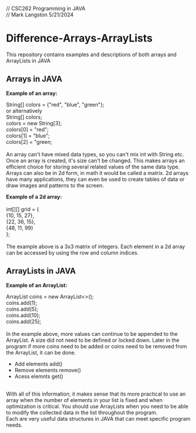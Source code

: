 // CSC262 Programming in JAVA<br>
// Mark Langston    5/21/2024<br>

# Difference-Arrays-ArrayLists

This repository contains examples and descriptions of both arrays and ArrayLists in JAVA

## Arrays in JAVA

**Example of an array:**

String[] colors = {"red", "blue", "green"};
<br>
or alternatively
<br>
String[] colors;<br>
colors = new String[3];<br>
colors[0] = "red";<br>
colors[1] = "blue";<br>
colors[2] = "green;<br>
<br>
An array can't have mixed data types, so you can't mix int with String etc.
Once an array is created, it's size can't be changed. This makes arrays an
efficient choice for storing several related values of the same data type.
Arrays can also be in 2d form, in math it would be called a matrix. 2d arrays
have many applications, they can even be used to create tables of data or draw
images and patterns to the screen.

**Example of a 2d array:**<br><br>
int[][] grid = {<br>
 {10, 15, 27},<br>
 {22, 36, 15},<br>
 {48, 11, 99}<br>
};<br>
<br>
The example above is a 3x3 matrix of integers. Each element in a 2d array
can be accessed by using the row and column indices.
 
## ArrayLists in JAVA

**Example of an ArrayList:**

ArrayList<Integer> coins = new ArrayList<>();<br>
coins.add(1);<br>
coins.add(5);<br>
coins.add(10);<br>
coins.add(25);<br>
<br>
In the example above, more values can continue to be appended to the ArrayList.
A size did not need to be defined or locked down. Later in the program if more
coins need to be added or coins need to be removed from the ArrayList, it can be
done.
<br>
  * Add elements add()
  * Remove elements remove()
  * Acess elemnts get()
<br>
With all of this information, it makes sense that its more practical to use an
array when the number of elements in your list is fixed and when optimization
is critical. You should use ArrayLists when you need to be able to modify the
collected data in the list throughout the program.
<br>
Each are very useful data structures in JAVA that can meet specific program needs.

